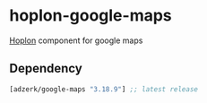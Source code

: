 # hoplon-google-maps
[Hoplon][hoplon] component for google maps

## Dependency
[](dependency)
```clojure
[adzerk/google-maps "3.18.9"] ;; latest release
```
[](/dependency)

[hoplon]: https://hoplon.io

